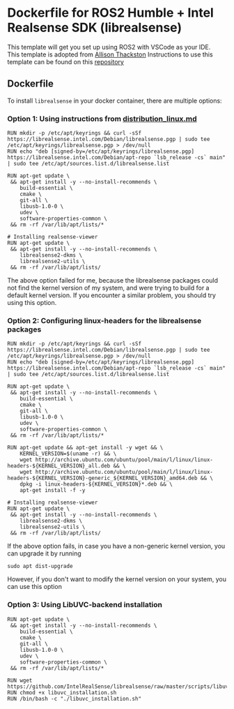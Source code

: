 # Dockerfile for ROS2 Humble + Intel Realsense SDK (librealsense)

This template will get you set up using ROS2 with VSCode as your IDE. \
This template is adopted from [Allison Thackston](https://github.com/athackst)
Instructions to use this template can be found on this [repository](https://github.com/athackst/vscode_ros2_workspace)

## Dockerfile
To install `librealsense` in your docker container, there are multiple options:

### Option 1: Using instructions from [distribution_linux.md](https://github.com/IntelRealSense/librealsense/blob/master/doc/distribution_linux.md)
```
RUN mkdir -p /etc/apt/keyrings && curl -sSf https://librealsense.intel.com/Debian/librealsense.pgp | sudo tee /etc/apt/keyrings/librealsense.pgp > /dev/null
RUN echo "deb [signed-by=/etc/apt/keyrings/librealsense.pgp] https://librealsense.intel.com/Debian/apt-repo `lsb_release -cs` main" | sudo tee /etc/apt/sources.list.d/librealsense.list

RUN apt-get update \
 && apt-get install -y --no-install-recommends \
    build-essential \
    cmake \
    git-all \
    libusb-1.0-0 \
    udev \
    software-properties-common \
 && rm -rf /var/lib/apt/lists/*

# Installing realsense-viewer
RUN apt-get update \
 && apt-get install -y --no-install-recommends \
    librealsense2-dkms \
    librealsense2-utils \ 
 && rm -rf /var/lib/apt/lists/
```

The above option failed for me, because the librealsense packages could not find the kernel version of my system, and were trying to build for a default kernel version. If you encounter a similar problem, you should try using this option.
### Option 2: Configuring linux-headers for the librealsense packages
```
RUN mkdir -p /etc/apt/keyrings && curl -sSf https://librealsense.intel.com/Debian/librealsense.pgp | sudo tee /etc/apt/keyrings/librealsense.pgp > /dev/null
RUN echo "deb [signed-by=/etc/apt/keyrings/librealsense.pgp] https://librealsense.intel.com/Debian/apt-repo `lsb_release -cs` main" | sudo tee /etc/apt/sources.list.d/librealsense.list
    
RUN apt-get update \
 && apt-get install -y --no-install-recommends \
    build-essential \
    cmake \
    git-all \
    libusb-1.0-0 \
    udev \
    software-properties-common \
 && rm -rf /var/lib/apt/lists/*

RUN apt-get update && apt-get install -y wget && \
    KERNEL_VERSION=$(uname -r) && \
    wget http://archive.ubuntu.com/ubuntu/pool/main/l/linux/linux-headers-${KERNEL_VERSION}_all.deb && \
    wget http://archive.ubuntu.com/ubuntu/pool/main/l/linux/linux-headers-${KERNEL_VERSION}-generic_${KERNEL_VERSION}_amd64.deb && \
    dpkg -i linux-headers-${KERNEL_VERSION}*.deb && \
    apt-get install -f -y

# Installing realsense-viewer
RUN apt-get update \
 && apt-get install -y --no-install-recommends \
    librealsense2-dkms \
    librealsense2-utils \ 
 && rm -rf /var/lib/apt/lists/
```
If the above option fails, in case you have a non-generic kernel version, you can upgrade it by running
```
sudo apt dist-upgrade
```
However, if you don't want to modify the kernel version on your system, you can use this option
### Option 3: Using LibUVC-backend installation
```
RUN apt-get update \
 && apt-get install -y --no-install-recommends \
    build-essential \
    cmake \
    git-all \
    libusb-1.0-0 \
    udev \
    software-properties-common \
 && rm -rf /var/lib/apt/lists/*

RUN wget https://github.com/IntelRealSense/librealsense/raw/master/scripts/libuvc_installation.sh
RUN chmod +x libuvc_installation.sh
RUN /bin/bash -c "./libuvc_installation.sh"

```
